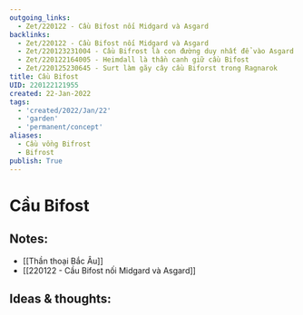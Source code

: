```yaml
---
outgoing_links:
  - Zet/220122 - Cầu Bifost nối Midgard và Asgard
backlinks:
  - Zet/220122 - Cầu Bifost nối Midgard và Asgard
  - Zet/220123231004 - Cầu Bifrost là con đường duy nhất để vào Asgard
  - Zet/220122164005 - Heimdall là thần canh giữ cầu Bifost
  - Zet/220125230645 - Surt làm gãy cây cầu Biforst trong Ragnarok
title: Cầu Bifost
UID: 220122121955
created: 22-Jan-2022
tags:
  - 'created/2022/Jan/22'
  - 'garden'
  - 'permanent/concept'
aliases:
  - Cầu vồng Bifrost
  - Bifrost
publish: True
---
```

# Cầu Bifost

## Notes:
- [[Thần thoại Bắc Âu]]
- [[220122 - Cầu Bifost nối Midgard và Asgard]]

## Ideas & thoughts:


